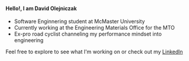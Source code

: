 #### Hello!, I am David Olejniczak
- Software Enginnering student at McMaster University
- Currently working at the Engineering Materials Office for the MTO
- Ex-pro road cyclist channeling my performance mindset into engineering
  
Feel free to explore to see what I'm working on or check out my [Linkedln](https://www.linkedin.com/in/david-olejniczak) 
